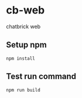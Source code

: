# cb-web

chatbrick web

## Setup npm
```shell
npm install
```

## Test run command
```shell
npm run build
```